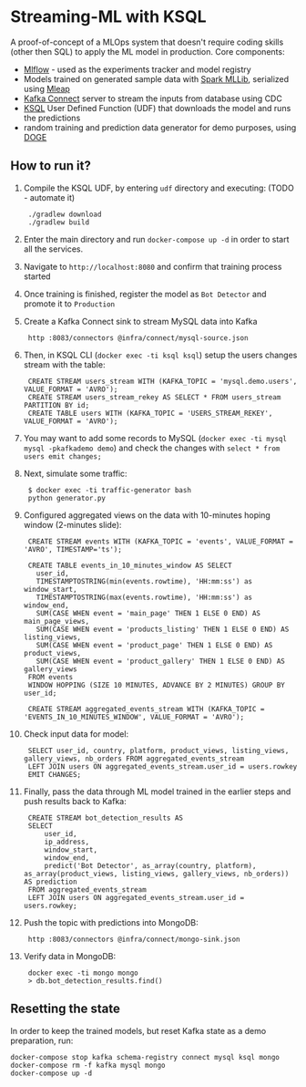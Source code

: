 # Streaming-ML with KSQL

A proof-of-concept of a MLOps system that doesn't require coding skills (other then SQL) to apply the ML model in production. Core components:

* [Mlflow](https://mlflow.org/) - used as the experiments tracker and model registry
* Models trained on generated sample data with [Spark MLLib](https://spark.apache.org/mllib/), serialized using [Mleap](https://github.com/combust/mleap)
* [Kafka Connect](https://kafka.apache.org/documentation/#connect) server to stream the inputs from database using CDC
* [KSQL](https://ksqldb.io/) User Defined Function (UDF) that downloads the model and runs the predictions
* random training and prediction data generator for demo purposes, using [DOGE](https://github.com/getindata/doge-datagen)

## How to run it?

1. Compile the KSQL UDF, by entering `udf` directory and executing: (TODO - automate it)

        ./gradlew download 
        ./gradlew build

1. Enter the main directory and run `docker-compose up -d` in order to start all the services. 
1. Navigate to `http://localhost:8080` and confirm that training process started
1. Once training is finished, register the model as `Bot Detector` and promote it to `Production`
1. Create a Kafka Connect sink to stream MySQL data into Kafka

        http :8083/connectors @infra/connect/mysql-source.json

1. Then, in KSQL CLI (`docker exec -ti ksql ksql`) setup the users changes stream with the table:

        CREATE STREAM users_stream WITH (KAFKA_TOPIC = 'mysql.demo.users', VALUE_FORMAT = 'AVRO');
        CREATE STREAM users_stream_rekey AS SELECT * FROM users_stream PARTITION BY id;
        CREATE TABLE users WITH (KAFKA_TOPIC = 'USERS_STREAM_REKEY', VALUE_FORMAT = 'AVRO');

1. You may want to add some records to MySQL (`docker exec -ti mysql mysql -pkafkademo demo`) and check the changes with `select * from users emit changes;`
1. Next, simulate some traffic:

        $ docker exec -ti traffic-generator bash
        python generator.py

1. Configured aggregated views on the data with 10-minutes hoping window (2-minutes slide):

        CREATE STREAM events WITH (KAFKA_TOPIC = 'events', VALUE_FORMAT = 'AVRO', TIMESTAMP='ts');

        CREATE TABLE events_in_10_minutes_window AS SELECT 
          user_id,
          TIMESTAMPTOSTRING(min(events.rowtime), 'HH:mm:ss') as window_start,
          TIMESTAMPTOSTRING(max(events.rowtime), 'HH:mm:ss') as window_end,
          SUM(CASE WHEN event = 'main_page' THEN 1 ELSE 0 END) AS main_page_views,
          SUM(CASE WHEN event = 'products_listing' THEN 1 ELSE 0 END) AS listing_views,
          SUM(CASE WHEN event = 'product_page' THEN 1 ELSE 0 END) AS product_views,
          SUM(CASE WHEN event = 'product_gallery' THEN 1 ELSE 0 END) AS gallery_views
        FROM events 
        WINDOW HOPPING (SIZE 10 MINUTES, ADVANCE BY 2 MINUTES) GROUP BY user_id;

        CREATE STREAM aggregated_events_stream WITH (KAFKA_TOPIC = 'EVENTS_IN_10_MINUTES_WINDOW', VALUE_FORMAT = 'AVRO');

1. Check input data for model:

        SELECT user_id, country, platform, product_views, listing_views, gallery_views, nb_orders FROM aggregated_events_stream
        LEFT JOIN users ON aggregated_events_stream.user_id = users.rowkey
        EMIT CHANGES;

1. Finally, pass the data through ML model trained in the earlier steps and push results back to Kafka:

        CREATE STREAM bot_detection_results AS
        SELECT
            user_id,
            ip_address,
            window_start,
            window_end,
            predict('Bot Detector', as_array(country, platform), as_array(product_views, listing_views, gallery_views, nb_orders)) AS prediction
        FROM aggregated_events_stream
        LEFT JOIN users ON aggregated_events_stream.user_id = users.rowkey;

1. Push the topic with predictions into MongoDB:

        http :8083/connectors @infra/connect/mongo-sink.json

1. Verify data in MongoDB:

        docker exec -ti mongo mongo
        > db.bot_detection_results.find()

## Resetting the state

In order to keep the trained models, but reset Kafka state as a demo preparation, run:

    docker-compose stop kafka schema-registry connect mysql ksql mongo
    docker-compose rm -f kafka mysql mongo
    docker-compose up -d
